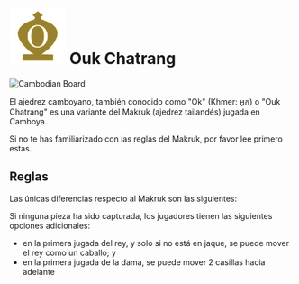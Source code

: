 # ![Cambodian](https://github.com/gbtami/pychess-variants/blob/master/static/icons/cambodian.svg) Ouk Chatrang

![Cambodian Board](https://github.com/gbtami/pychess-variants/blob/master/static/images/MakrukGuide/Makruk.png?raw=true)

El ajedrez camboyano, también conocido como "Ok" (Khmer: អុក) o "Ouk Chatrang" es una variante del Makruk (ajedrez tailandés) jugada en Camboya.

Si no te has familiarizado con las reglas del Makruk, por favor lee primero estas.

## Reglas

Las únicas diferencias respecto al Makruk son las siguientes:

Si ninguna pieza ha sido capturada, los jugadores tienen las siguientes opciones adicionales:

* en la primera jugada del rey, y solo si no está en jaque, se puede mover el rey como un caballo; y
* en la primera jugada de la dama, se puede mover 2 casillas hacia adelante
